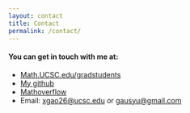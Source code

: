 ```yaml
---
layout: contact
title: Contact
permalink: /contact/
---
```


#### You can get in touch with me at:

- [Math.UCSC.edu/gradstudents](https://www.math.ucsc.edu/courses/availability.php/directory/xgao26)
- [My github](https://github.com/xinghuan-stear)
- [Mathoverflow](https://mathoverflow.net/users/43795/syu-gau)
- Email: <xgao26@ucsc.edu> or <gausyu@gmail.com>
